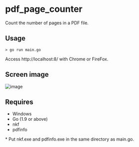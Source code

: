 # pdf_page_counter
Count the number of pages in a PDF file.

## Usage  
```
> go run main.go
```

Access http://localhost:8/ with Chrome or FireFox.

## Screen image  
![image](https://user-images.githubusercontent.com/10069642/76597727-7991c800-6544-11ea-983f-c9101cbdd35f.png)

## Requires  
- Windows
- Go (1.9 or above)
- nkf
- pdfinfo

\* Put nkf.exe and pdfinfo.exe in the same directory as main.go.
